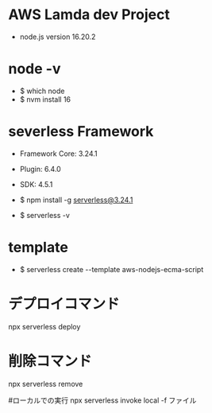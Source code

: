 # AWS Lamda dev Project

- node.js version 16.20.2

# node -v
- $ which node
- $ nvm install 16


# severless Framework

- Framework Core: 3.24.1
- Plugin: 6.4.0
- SDK: 4.5.1

- $ npm install -g serverless@3.24.1
- $ serverless -v

# template
- $ serverless create --template aws-nodejs-ecma-script

# デプロイコマンド
npx serverless deploy

# 削除コマンド 
npx serverless remove

#ローカルでの実行
npx serverless invoke local -f ファイル